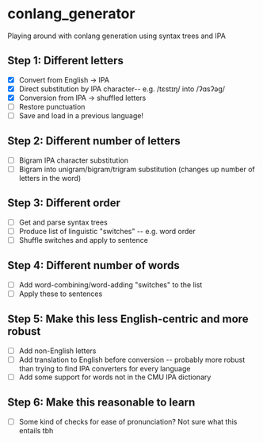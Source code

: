 # conlang_generator
Playing around with conlang generation using syntax trees and IPA


## Step 1: Different letters
- [x] Convert from English -> IPA
- [x] Direct substitution by IPA character-- e.g. /tɛstɪŋ/ into /ʔɑsʔəɡ/
- [x] Conversion from IPA -> shuffled letters
- [ ] Restore punctuation
- [ ] Save and load in a previous language!

## Step 2: Different number of letters
- [ ] Bigram IPA character substitution
- [ ] Bigram into unigram/bigram/trigram substitution (changes up number of letters in the word)

## Step 3: Different order
- [ ] Get and parse syntax trees
- [ ] Produce list of linguistic "switches" -- e.g. word order
- [ ] Shuffle switches and apply to sentence

## Step 4: Different number of words
- [ ] Add word-combining/word-adding "switches" to the list
- [ ] Apply these to sentences

## Step 5: Make this less English-centric and more robust
- [ ] Add non-English letters
- [ ] Add translation to English before conversion -- probably more robust than trying to find IPA converters for every language
- [ ] Add some support for words not in the CMU IPA dictionary

## Step 6: Make this reasonable to learn 
- [ ] Some kind of checks for ease of pronunciation? Not sure what this entails tbh
